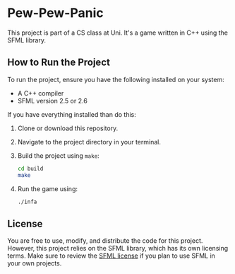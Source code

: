 # Pew-Pew-Panic

This project is part of a CS class at Uni. It's a game written in C++ using the SFML library.

## How to Run the Project

To run the project, ensure you have the following installed on your system:
- A C++ compiler
- SFML version 2.5 or 2.6

If you have everything installed than do this:

1. Clone or download this repository.
2. Navigate to the project directory in your terminal.
3. Build the project using `make`:

   ```bash
   cd build
   make
   ```

4. Run the game using:

   ```bash
   ./infa
   ```

## License

You are free to use, modify, and distribute the code for this project. However, this project relies on the SFML library, which has its own licensing terms. Make sure to review the [SFML license](https://www.sfml-dev.org/license.php) if you plan to use SFML in your own projects.